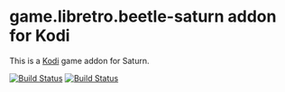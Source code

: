# game.libretro.beetle-saturn addon for Kodi

This is a [Kodi](http://kodi.tv) game addon for Saturn.

[![Build Status](https://travis-ci.org/kodi-game/game.libretro.beetle-saturn?branch=master)](https://travis-ci.org/kodi-game/game.libretro.beetle-saturn)
[![Build Status](https://ci.appveyor.com/api/projects/status/github/kodi-game/game.libretro.beetle-saturn?svg=true)](https://ci.appveyor.com/project/kodi-game/game-libretro-beetle-saturn)
